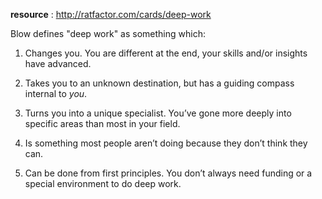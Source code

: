 **resource** : http://ratfactor.com/cards/deep-work

Blow defines "deep work" as something which:

1. Changes you. You are different at the end, your skills and/or insights have advanced.
    
2. Takes you to an unknown destination, but has a guiding compass internal to _you_.
    
3. Turns you into a unique specialist. You’ve gone more deeply into specific areas than most in your field.
    
4. Is something most people aren’t doing because they don’t think they can.
    
5. Can be done from first principles. You don’t always need funding or a special environment to do deep work.